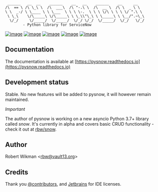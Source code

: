 ```
 ______   __  __    ______    __   __    ______    __     __
/\  == \ /\ \_\ \  /\  ___\  /\ "-.\ \  /\  __ \  /\ \  _ \ \
\ \  _-/ \ \____ \ \ \___  \ \ \ \-.  \ \ \ \/\ \ \ \ \/ ".\ \
 \ \_\    \/\_____\ \/\_____\ \ \_\\"\_\ \ \_____\ \ \__/".~\_\
  \/_/     \/_____/  \/_____/  \/_/ \/_/  \/_____/  \/_/   \/_/
		- Python library for ServiceNow
```

[![image](https://travis-ci.org/rbw/pysnow.svg?branch=master)](https://travis-ci.org/rbw/pysnow)
[![image](https://coveralls.io/repos/github/rbw0/pysnow/badge.svg?branch=master)](https://coveralls.io/github/rbw0/pysnow?branch=master)
[![image](https://badge.fury.io/py/pysnow.svg)](https://pypi.python.org/pypi/pysnow)
[![image](https://img.shields.io/badge/License-MIT-green.svg)](https://opensource.org/licenses/MIT)
[![image](https://pepy.tech/badge/pysnow/month)](https://pepy.tech/project/pysnow)


Documentation
---

The documentation is available at [https://pysnow.readthedocs.io](https://pysnow.readthedocs.io)


Development status
---

Stable. No new features will be added to pysnow, it will however remain maintained.

*Important*

The author of pysnow is working on a new asyncio Python 3.7+ library called *snow*. It's currently in alpha and covers basic CRUD functionality - check it out at [rbw/snow](https://github.com/rbw/snow).


Author
---

Robert Wikman \<rbw@vault13.org\>

Credits
---

Thank you [@contributors](https://github.com/rbw/pysnow/graphs/contributors), and [Jetbrains](http://www.jetbrains.com) for IDE licenses.

